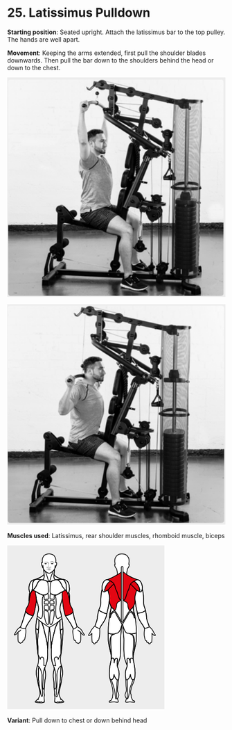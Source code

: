 # 25. Latissimus Pulldown

__Starting position__: Seated upright. Attach the latissimus bar to the top pulley. The hands are well apart.

__Movement__: Keeping the arms extended, first pull the shoulder blades downwards. Then pull the bar down to the shoulders behind the head or down to the chest.

![001](001.png)

![002](002.png)

__Muscles used__: Latissimus, rear shoulder muscles, rhomboid muscle, biceps

![003](003.png)

__Variant__: Pull down to chest or down behind head
